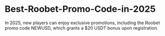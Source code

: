 # Best-Roobet-Promo-Code-in-2025
In 2025, new players can enjoy exclusive promotions, including the Roobet promo code NEWUSD, which grants a $20 USDT bonus upon registration.
